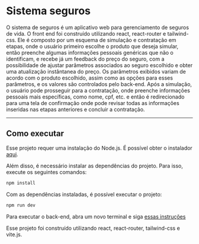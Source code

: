 # Sistema seguros

O sistema de seguros é um aplicativo web para gerenciamento de seguros de vida. O front end foi construído utilizando react, react-router e tailwind-css. Ele é composto por um esquema de simulação e contratação em etapas, onde o usuário primeiro escolhe o produto que deseja simular, então preenche algumas informações pessoais genéricas que não o identificam, e recebe já um feedback do preço do seguro, com a possibilidade de ajustar parâmetros associados ao seguro escolhido e obter uma atualização instântanea do preço. Os parâmetros exibidos variam de acordo com o produto escolhido, assim como as opções para esses parâmetros, e os valores são controlados pelo back-end. Após a simulação, o usuário pode prosseguir para a contratação, onde preenche informações pessoais mais específicas, como nome, cpf, etc. e então é redirecionado para uma tela de confirmação onde pode revisar todas as informações inseridas nas etapas anteriores e concluir a contratação.

---

## Como executar

Esse projeto requer uma instalação do Node.js. É possível obter o instalador [aqui](https://nodejs.org/en/download).

Além disso, é necessário instalar as dependências do projeto.
Para isso, execute os seguintes comandos:

```bash
npm install
```

Com as dependências instaladas, é possível executar o projeto:

```bash
npm run dev
```
Para executar o back-end, abra um novo terminal e siga [essas instruções](https://github.com/vitorcapdeville/sistema-seguros-back#como-executar)

Esse projeto foi construído utilizando react, react-router, tailwind-css e vite.js.